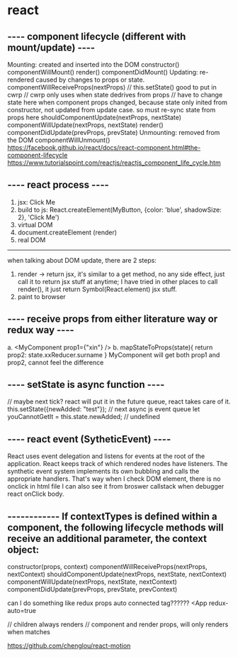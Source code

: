 # react

## ---- component lifecycle (different with mount/update) ----

Mounting: created and inserted into the DOM
        constructor()
        componentWillMount()
        render()
        componentDidMount()
Updating: re-rendered caused by changes to props or state.
        componentWillReceiveProps(nextProps) 
        // this.setState() good to put in cwrp
        // cwrp only uses when state dedrives from props
        // have to change state here when component props changed, because state only inited from constructor, not updated from update case. so must re-sync state from props here
        shouldComponentUpdate(nextProps, nextState)
        componentWillUpdate(nextProps, nextState)
        render()
        componentDidUpdate(prevProps, prevState)
Unmounting: removed from the DOM
        componentWillUnmount()
https://facebook.github.io/react/docs/react-component.html#the-component-lifecycle
https://www.tutorialspoint.com/reactjs/reactjs_component_life_cycle.htm

## ---- react process ----

1. jsx: <MyButton color="blue" shadowSize={2}>Click Me</MyButton>
2. build to js: React.createElement(MyButton, {color: 'blue', shadowSize: 2}, 'Click Me')
3. virtual DOM
4. document.createElement (render)
5. real DOM
------------------
when talking about DOM update, there are 2 steps: 
1. render -> return jsx, it's similar to a get method, no any side effect, just call it to return jsx stuff at anytime; I have tried in other places to call render(), it just return Symbol(React.element) jsx stuff.
2. paint to browser

## ---- receive props from either literature way or redux way ----

a. <MyComponent prop1={"xin"} />
b. mapStateToProps(state){ return prop2: state.xxReducer.surname }
MyComponent will get both prop1 and prop2, cannot feel the difference


## ---- setState is async function ----

// maybe next tick? react will put it in the future queue, react takes care of it.
this.setState({newAdded: "test"}); // next async js event queue
let youCannotGetIt = this.state.newAdded; // undefined


## ---- react event (SytheticEvent) ----

React uses event delegation and listens for events at the root of the application. 
React keeps track of which rendered nodes have listeners. 
The synthetic event system implements its own bubbling and calls the appropriate handlers.
That's way when I check DOM element, there is no onclick in html file
I can also see it from broswer callstack when debugger react onClick body.


## ------------ If contextTypes is defined within a component, the following lifecycle methods will receive an additional parameter, the context object:

constructor(props, context)
componentWillReceiveProps(nextProps, nextContext)
shouldComponentUpdate(nextProps, nextState, nextContext)
componentWillUpdate(nextProps, nextState, nextContext)
componentDidUpdate(prevProps, prevState, prevContext)



can I do something like redux props auto connected tag?????? <App redux-auto=true


// children always renders
// component and render props, will only renders when matches


https://github.com/chenglou/react-motion

